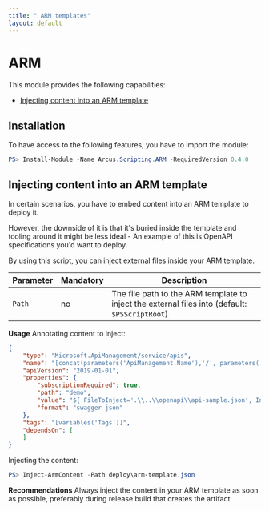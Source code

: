 ```yaml
---
title: " ARM templates"
layout: default
---
```


# ARM

This module provides the following capabilities:
- [Injecting content into an ARM template](#injecting-content-into-an-arm-template)

## Installation

To have access to the following features, you have to import the module:

```powershell
PS> Install-Module -Name Arcus.Scripting.ARM -RequiredVersion 0.4.0
```

## Injecting content into an ARM template

In certain scenarios, you have to embed content into an ARM template to deploy it.

However, the downside of it is that it's buried inside the template and tooling around it might be less ideal - An example of this is OpenAPI specifications you'd want to deploy.

By using this script, you can inject external files inside your ARM template.

| Parameter | Mandatory | Description                                                                                     |
| --------- | --------- | ----------------------------------------------------------------------------------------------- |
| `Path`    | no        | The file path to the ARM template to inject the external files into  (default: `$PSScriptRoot`) |

**Usage**
Annotating content to inject:

```json
{
    "type": "Microsoft.ApiManagement/service/apis",
    "name": "[concat(parameters('ApiManagement.Name'),'/', parameters('ApiManagement.Api.Name'))]",
    "apiVersion": "2019-01-01",
    "properties": {
        "subscriptionRequired": true,
        "path": "demo",
        "value": "${ FileToInject='.\\..\\openapi\\api-sample.json', InjectAsJsonObject}$",
        "format": "swagger-json"
    },
    "tags": "[variables('Tags')]",
    "dependsOn": [
    ]
}
```

Injecting the content:

```powershell
PS> Inject-ArmContent -Path deploy\arm-template.json
```

**Recommendations**
Always inject the content in your ARM template as soon as possible, preferably during release build that creates the artifact
